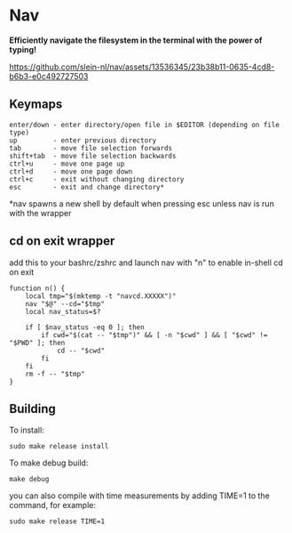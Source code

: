 # Nav 
**Efficiently navigate the filesystem in the terminal with the power of typing!**

https://github.com/slein-nl/nav/assets/13536345/23b38b11-0635-4cd8-b6b3-e0c492727503

## Keymaps
 ```
enter/down - enter directory/open file in $EDITOR (depending on file type)
up         - enter previous directory
tab        - move file selection forwards
shift+tab  - move file selection backwards
ctrl+u     - move one page up
ctrl+d     - move one page down
ctrl+c     - exit without changing directory
esc        - exit and change directory*
 ```
*nav spawns a new shell by default when pressing esc unless nav is run with the wrapper

## cd on exit wrapper
add this to your bashrc/zshrc and launch nav with "n" to enable in-shell cd on exit
```
function n() {
    local tmp="$(mktemp -t "navcd.XXXXX")"
    nav "$@" --cd="$tmp"
    local nav_status=$?
    
    if [ $nav_status -eq 0 ]; then
        if cwd="$(cat -- "$tmp")" && [ -n "$cwd" ] && [ "$cwd" != "$PWD" ]; then
        	cd -- "$cwd"
        fi
    fi
    rm -f -- "$tmp"
}

```

## Building
To install:
```
sudo make release install
```
To make debug build:
```
make debug 
```
you can also compile with time measurements by adding TIME=1 to the command, for example:
```
sudo make release TIME=1
```
